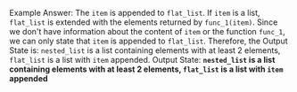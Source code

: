 Example Answer:
The `item` is appended to `flat_list`. If `item` is a list, `flat_list` is extended with the elements returned by `func_1(item)`. Since we don't have information about the content of `item` or the function `func_1`, we can only state that `item` is appended to `flat_list`. Therefore, the Output State is: `nested_list` is a list containing elements with at least 2 elements, `flat_list` is a list with `item` appended.
Output State: **`nested_list` is a list containing elements with at least 2 elements, `flat_list` is a list with `item` appended**